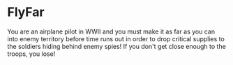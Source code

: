FlyFar
======

You are an airplane pilot in WWII and you must make it as far as you can into enemy territory before time runs out in order to drop critical supplies to the soldiers hiding behind enemy spies! If you don't get close enough to the troops, you lose!
